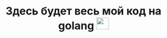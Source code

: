 <h1 align="center">Здесь будет весь мой код на golang 
<img src="https://github.com/blackcater/blackcater/blob/main/images/logo-golang.svg" height="32"/></h1>
